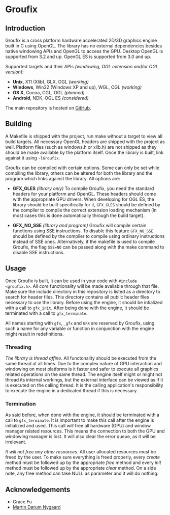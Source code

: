 # Groufix

## Introduction

Groufix is a cross platform hardware accelerated 2D/3D graphics engine built in C using OpenGL. The library has no external dependencies besides native windowing APIs and OpenGL to access the GPU. Desktop OpenGL is supported from 3.2 and up. OpenGL ES is supported from 3.0 and up.

Supported targets and their APIs _(windowing, OGL extension and/or OGL version)_:

* __Unix__,    X11 (Xlib), GLX, OGL _(working)_
* __Windows__, Win32 (Windows XP and up), WGL, OGL _(working)_
* __OS X__,    Cocoa, CGL, OGL _(planned)_
* __Android__, NDK, OGL ES _(considered)_

The main repository is hosted on [GitHub](https://github.com/Ckef/Groufix).

## Building

A Makefile is shipped with the project, run make without a target to view all build targets. All necessary OpenGL headers are shipped with the project as well. Platform files (such as windows.h or xlib.h) are not shipped as they should be made available by the platform itself. Once the library is built, link against it using `-lGroufix`.

Groufix can be compiled with certain options. Some can only be set while compiling the library, others can be altered for both the library and the program which links against the library. All options are:

* __GFX_GLES__ _(library only)_ To compile Groufix, you need the standard headers for your platform and OpenGL. These headers should come with the appropriate GPU drivers. When developing for OGL ES, the library should be built specifically for it, `GFX_GLES` should be defined by the compiler to compile the correct extension loading mechanism (in most cases this is done automatically through the build target).

* __GFX_NO_SSE__ _(library and program)_ Groufix will compile certain functions using SSE instructions. To disable this feature `GFX_NO_SSE` should be defined by the compiler to compile using ordinary instructions instead of SSE ones. Alternatively, if the makefile is used to compile Groufix, the flag `SSE=NO` can be passed along with the make command to disable SSE instructions.

## Usage

Once Groufix is built, it can be used in your code with `#include <groufix.h>`. All _core_ functionality will be made available through that file. Make sure the include directory in this repository is listed as a directory to search for header files. This directory contains all public header files necessary to use the library. Before using the engine, it should be intialized with a call to `gfx_init`. After being done with the engine, it should be terminated with a call to `gfx_terminate`.

All names starting with `gfx`, `_gfx` and `GFX` are reserved by Groufix, using such a name for any variable or function in conjunction with the engine might result in redefinitions.

### Threading

_The library is thread affine_. All functonality should be executed from the same thread at all times. Due to the complex nature of GPU interaction and windowing on most platforms is it faster and safer to execute all graphics related operations on the same thread. The engine itself might or might not thread its internal workings, but the external interface can be viewed as if it is executed on the calling thread. It is the calling application's responsibility to execute the engine in a dedicated thread if this is necessary.

### Termination

As said before, when done with the engine, it should be terminated with a call to `gfx_terminate`. It is important to make this call after the engine is initialized and used. This call will free all hardware (GPU) and window manager related resources. This means the connection to both the GPU and windowing manager is lost. It will also clear the error queue, as it will be irrelevant.

_It will not free any other resources_. All user allocated resources must be freed by the user. To make sure everything is freed properly, every _create_ method must be followed up by the appropriate _free_ method and every _init_ method must be followed up by the appropriate _clear_ method. On a side note, any free method can take NULL as parameter and it will do nothing.

## Acknowledgements

* Grace Fu
* [Martin Dørum Nygaard](http://www.mortie.org)
